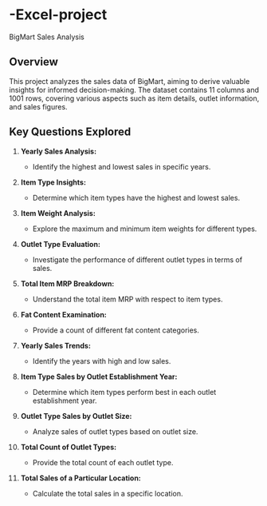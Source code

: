 # -Excel-project
BigMart Sales Analysis

## Overview

This project analyzes the sales data of BigMart, aiming to derive valuable insights for informed decision-making. The dataset contains 11 columns and 1001 rows, covering various aspects such as item details, outlet information, and sales figures.

## Key Questions Explored

1. **Yearly Sales Analysis:**
   - Identify the highest and lowest sales in specific years.

2. **Item Type Insights:**
   - Determine which item types have the highest and lowest sales.

3. **Item Weight Analysis:**
   - Explore the maximum and minimum item weights for different types.

4. **Outlet Type Evaluation:**
   - Investigate the performance of different outlet types in terms of sales.

5. **Total Item MRP Breakdown:**
   - Understand the total item MRP with respect to item types.

6. **Fat Content Examination:**
   - Provide a count of different fat content categories.

7. **Yearly Sales Trends:**
   - Identify the years with high and low sales.

8. **Item Type Sales by Outlet Establishment Year:**
   - Determine which item types perform best in each outlet establishment year.

9. **Outlet Type Sales by Outlet Size:**
   - Analyze sales of outlet types based on outlet size.

10. **Total Count of Outlet Types:**
    - Provide the total count of each outlet type.

11. **Total Sales of a Particular Location:**
    - Calculate the total sales in a specific location.

